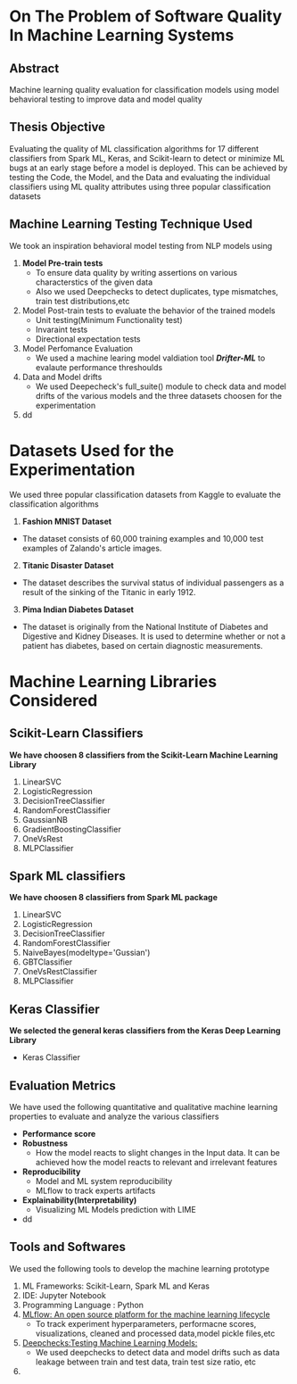 # On The Problem of Software Quality In Machine Learning Systems
## Abstract
Machine learning quality evaluation for classification models using model behavioral testing to improve data and model quality
## Thesis Objective
Evaluating the quality of ML classification algorithms for 17 different classifiers from Spark ML, Keras, and Scikit-learn to detect or minimize ML bugs at an early stage before a model is deployed. This can be achieved by testing the Code, the Model, and the Data and evaluating the individual classifiers using ML quality attributes using three popular classification datasets 
## Machine Learning Testing Technique Used
We took an inspiration behavioral model testing from NLP models using

1.  **Model Pre-train tests** 
    * To ensure data quality by writing assertions on various characterstics of the given data
    * Also we used Deepchecks to detect duplicates, type mismatches, train test distributions,etc 
2.  Model Post-train tests to evaluate the behavior of the trained models
     * Unit testing(Minimum Functionality test)
     * Invaraint tests  
     * Directional expectation tests
3. Model Perfomance Evaluation
   * We used a machine learing model valdiation tool ***Drifter-ML*** to evalaute performance threshoulds
5. Data and Model drifts
   * We used Deepecheck's full_suite() module to check data and model drifts of the various models and the three datasets choosen for the experimentation 
7. dd    
# Datasets Used for the Experimentation
We used three popular classification datasets from Kaggle to evaluate the classification algorithms
1. **Fashion MNIST Dataset** 
  *  The dataset consists of 60,000 training examples and 10,000 test examples of Zalando's article images. 
2. **Titanic Disaster Dataset**
  *  The dataset describes the survival status of individual passengers as a result of the sinking of the Titanic in early 1912.
3. **Pima Indian Diabetes Dataset**
  * The dataset is originally from the National Institute of Diabetes and Digestive and Kidney Diseases. It is used to determine whether or not a patient has diabetes, based on certain diagnostic measurements.

# Machine Learning Libraries Considered

## Scikit-Learn Classifiers
**We have choosen 8 classifiers from the Scikit-Learn Machine Learning Library**
1.  LinearSVC
2.  LogisticRegression
3.  DecisionTreeClassifier
4.  RandomForestClassifier
5.  GaussianNB
6.  GradientBoostingClassifier
7.  OneVsRest
8.  MLPClassifier
## Spark ML classifiers
**We have choosen 8 classifiers from Spark ML package**
1. LinearSVC
2. LogisticRegression
3. DecisionTreeClassifier
4. RandomForestClassifier
5. NaiveBayes(modeltype='Gussian')
6. GBTClassifier
7. OneVsRestClassifier
8. MLPClassifier

## Keras Classifier 
**We selected the general keras classifiers from the Keras Deep Learning Library**
* Keras Classifier


## Evaluation Metrics
We have used the following quantitative and qualitative machine learning properties to evaluate and analyze the various classifiers
* **Performance score**
* **Robustness**
    * How the model reacts to slight changes in the Input data. It can be achieved how the model reacts to relevant and irrelevant features
* **Reproducibility**
    * Model and ML system reproducibility 
    * MLflow to track experts artifacts  
* **Explainability(Interpretability)** 
     * Visualizing ML Models prediction with LIME
* dd

## Tools and Softwares
We used the following tools to develop the machine learning prototype 
1. ML Frameworks: Scikit-Learn, Spark ML and Keras 
2. IDE: Jupyter Notebook
3. Programming Language : Python
4. [MLflow: An open source platform for the machine learning lifecycle](https://mlflow.org/)
   * To track experiment hyperparameters, performacne scores, visualizations, cleaned and processed data,model pickle files,etc   
5. [Deepchecks:Testing Machine Learning Models: ](https://deepchecks.com/)
    * We used deepchecks to detect data and model drifts such as data leakage between train and test data, train test size ratio, etc
7. 

